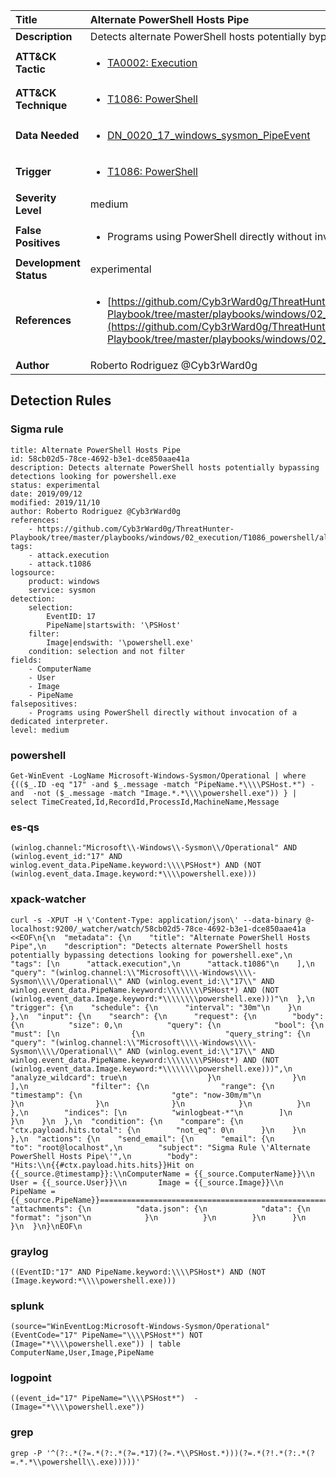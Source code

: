 | Title                    | Alternate PowerShell Hosts Pipe       |
|:-------------------------|:------------------|
| **Description**          | Detects alternate PowerShell hosts potentially bypassing detections looking for powershell.exe |
| **ATT&amp;CK Tactic**    |  <ul><li>[TA0002: Execution](https://attack.mitre.org/tactics/TA0002)</li></ul>  |
| **ATT&amp;CK Technique** | <ul><li>[T1086: PowerShell](https://attack.mitre.org/techniques/T1086)</li></ul>  |
| **Data Needed**          | <ul><li>[DN_0020_17_windows_sysmon_PipeEvent](../Data_Needed/DN_0020_17_windows_sysmon_PipeEvent.md)</li></ul>  |
| **Trigger**              | <ul><li>[T1086: PowerShell](../Triggers/T1086.md)</li></ul>  |
| **Severity Level**       | medium |
| **False Positives**      | <ul><li>Programs using PowerShell directly without invocation of a dedicated interpreter.</li></ul>  |
| **Development Status**   | experimental |
| **References**           | <ul><li>[https://github.com/Cyb3rWard0g/ThreatHunter-Playbook/tree/master/playbooks/windows/02_execution/T1086_powershell/alternate_signed_powershell_hosts.md](https://github.com/Cyb3rWard0g/ThreatHunter-Playbook/tree/master/playbooks/windows/02_execution/T1086_powershell/alternate_signed_powershell_hosts.md)</li></ul>  |
| **Author**               | Roberto Rodriguez @Cyb3rWard0g |


## Detection Rules

### Sigma rule

```
title: Alternate PowerShell Hosts Pipe
id: 58cb02d5-78ce-4692-b3e1-dce850aae41a
description: Detects alternate PowerShell hosts potentially bypassing detections looking for powershell.exe
status: experimental
date: 2019/09/12
modified: 2019/11/10
author: Roberto Rodriguez @Cyb3rWard0g
references:
    - https://github.com/Cyb3rWard0g/ThreatHunter-Playbook/tree/master/playbooks/windows/02_execution/T1086_powershell/alternate_signed_powershell_hosts.md
tags:
    - attack.execution
    - attack.t1086
logsource:
    product: windows
    service: sysmon
detection:
    selection: 
        EventID: 17
        PipeName|startswith: '\PSHost'
    filter:
        Image|endswith: '\powershell.exe'
    condition: selection and not filter
fields:
    - ComputerName
    - User
    - Image
    - PipeName
falsepositives:
    - Programs using PowerShell directly without invocation of a dedicated interpreter.
level: medium

```





### powershell
    
```
Get-WinEvent -LogName Microsoft-Windows-Sysmon/Operational | where {(($_.ID -eq "17" -and $_.message -match "PipeName.*\\\\PSHost.*") -and  -not ($_.message -match "Image.*.*\\\\powershell.exe")) } | select TimeCreated,Id,RecordId,ProcessId,MachineName,Message
```


### es-qs
    
```
(winlog.channel:"Microsoft\\-Windows\\-Sysmon\\/Operational" AND (winlog.event_id:"17" AND winlog.event_data.PipeName.keyword:\\\\PSHost*) AND (NOT (winlog.event_data.Image.keyword:*\\\\powershell.exe)))
```


### xpack-watcher
    
```
curl -s -XPUT -H \'Content-Type: application/json\' --data-binary @- localhost:9200/_watcher/watch/58cb02d5-78ce-4692-b3e1-dce850aae41a <<EOF\n{\n  "metadata": {\n    "title": "Alternate PowerShell Hosts Pipe",\n    "description": "Detects alternate PowerShell hosts potentially bypassing detections looking for powershell.exe",\n    "tags": [\n      "attack.execution",\n      "attack.t1086"\n    ],\n    "query": "(winlog.channel:\\"Microsoft\\\\-Windows\\\\-Sysmon\\\\/Operational\\" AND (winlog.event_id:\\"17\\" AND winlog.event_data.PipeName.keyword:\\\\\\\\PSHost*) AND (NOT (winlog.event_data.Image.keyword:*\\\\\\\\powershell.exe)))"\n  },\n  "trigger": {\n    "schedule": {\n      "interval": "30m"\n    }\n  },\n  "input": {\n    "search": {\n      "request": {\n        "body": {\n          "size": 0,\n          "query": {\n            "bool": {\n              "must": [\n                {\n                  "query_string": {\n                    "query": "(winlog.channel:\\"Microsoft\\\\-Windows\\\\-Sysmon\\\\/Operational\\" AND (winlog.event_id:\\"17\\" AND winlog.event_data.PipeName.keyword:\\\\\\\\PSHost*) AND (NOT (winlog.event_data.Image.keyword:*\\\\\\\\powershell.exe)))",\n                    "analyze_wildcard": true\n                  }\n                }\n              ],\n              "filter": {\n                "range": {\n                  "timestamp": {\n                    "gte": "now-30m/m"\n                  }\n                }\n              }\n            }\n          }\n        },\n        "indices": [\n          "winlogbeat-*"\n        ]\n      }\n    }\n  },\n  "condition": {\n    "compare": {\n      "ctx.payload.hits.total": {\n        "not_eq": 0\n      }\n    }\n  },\n  "actions": {\n    "send_email": {\n      "email": {\n        "to": "root@localhost",\n        "subject": "Sigma Rule \'Alternate PowerShell Hosts Pipe\'",\n        "body": "Hits:\\n{{#ctx.payload.hits.hits}}Hit on {{_source.@timestamp}}:\\nComputerName = {{_source.ComputerName}}\\n        User = {{_source.User}}\\n       Image = {{_source.Image}}\\n    PipeName = {{_source.PipeName}}================================================================================\\n{{/ctx.payload.hits.hits}}",\n        "attachments": {\n          "data.json": {\n            "data": {\n              "format": "json"\n            }\n          }\n        }\n      }\n    }\n  }\n}\nEOF\n
```


### graylog
    
```
((EventID:"17" AND PipeName.keyword:\\\\PSHost*) AND (NOT (Image.keyword:*\\\\powershell.exe)))
```


### splunk
    
```
(source="WinEventLog:Microsoft-Windows-Sysmon/Operational" (EventCode="17" PipeName="\\\\PSHost*") NOT (Image="*\\\\powershell.exe")) | table ComputerName,User,Image,PipeName
```


### logpoint
    
```
((event_id="17" PipeName="\\\\PSHost*")  -(Image="*\\\\powershell.exe"))
```


### grep
    
```
grep -P '^(?:.*(?=.*(?:.*(?=.*17)(?=.*\\PSHost.*)))(?=.*(?!.*(?:.*(?=.*.*\\powershell\\.exe)))))'
```



